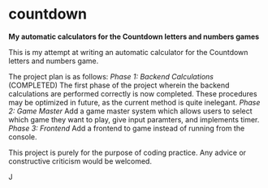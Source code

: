 # countdown
<b>My automatic calculators for the Countdown letters and numbers games</b> 

This is my attempt at writing an automatic calculator for the Countdown letters and numbers game.

The project plan is as follows:
<i>Phase 1: Backend Calculations</i> (COMPLETED)
The first phase of the project wherein the backend calculations are performed correctly is now completed. These procedures may be optimized in future, as the current method is quite inelegant.
<i>Phase 2: Game Master</i>
Add a game master system which allows users to select which game they want to play, give input paramters, and implements timer.
<i>Phase 3: Frontend</i>
Add a frontend to game instead of running from the console.

This project is purely for the purpose of coding practice. Any advice or constructive criticism would be welcomed.

J
